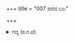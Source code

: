 +++
title = "007 ಹರೆದ ಬಲ"

+++

<details><summary>ಗದ್ಯ (ಕ.ಗ.ಪ) </summary>

7. ಚೆಲ್ಲಾಪಿಲ್ಲಿಯಾಗಿದ್ದ ಕೌರವನ ಸೈನ್ಯ ಮತ್ತೆ ಒಂದಾಗಿ, ಕೋಪದಿಂದ ದೊರೆಯನ್ನು ಸೇರಿಕೊಂಡಿತು. ಬಿರುದುಗಳನ್ನು ಎಲ್ಲ ಕಡೆ ಬೀರುತ್ತಿರುವ ಕಹಳೆಯ ಧ್ವನಿ, ಜೋರಾಗಿ ಶಬ್ದ ಮಾಡುತ್ತಿರುವ ಭೇರಿಗಳ ಧ್ವನಿ, ಮೊರೆಯುತ್ತಿರುವ ಅನೇಕ ಬಗೆಯ ವಾದ್ಯಗಳ ರಭಸದ ಧ್ವನಿಗಳ ಆರ್ಭಟದೊಂದಿಗೆ ಕೆಂಪು ಧೂಳನ್ನು ಎಬ್ಬಿಸುತ್ತಾ ಭೀಮನ ರಥಕ್ಕೆ ಮುತ್ತಿಗೆ ಹಾಕಿತು.
</details>
